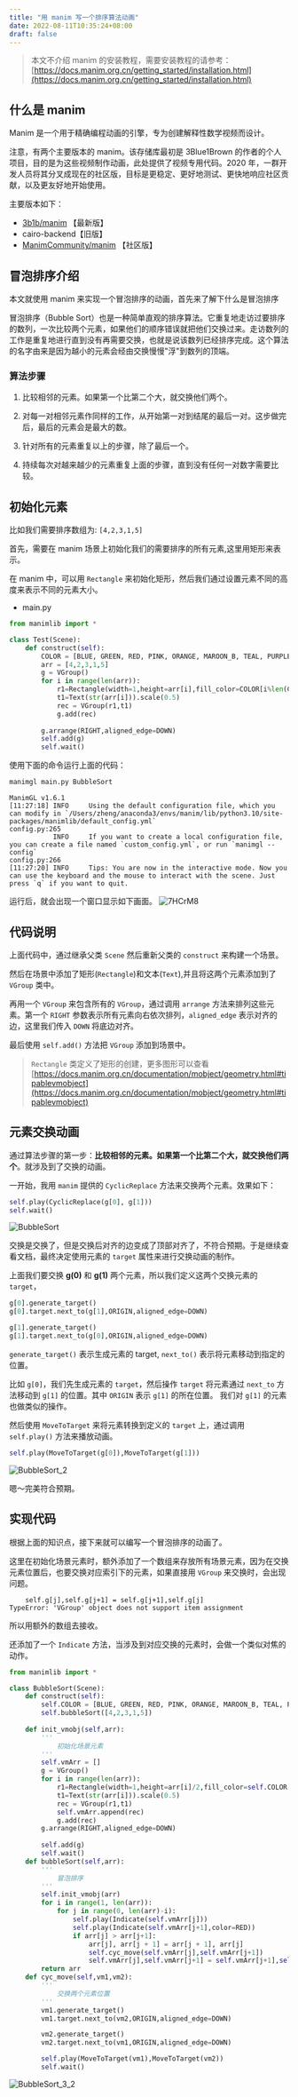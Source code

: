 ```yaml
---
title: "用 manim 写一个排序算法动画"
date: 2022-08-11T10:35:24+08:00
draft: false
---
```


> 本文不介绍 manim 的安装教程，需要安装教程的请参考：[https://docs.manim.org.cn/getting_started/installation.html](https://docs.manim.org.cn/getting_started/installation.html)

## 什么是 manim
Manim 是一个用于精确编程动画的引擎，专为创建解释性数学视频而设计。

注意，有两个主要版本的 manim。该存储库最初是 3Blue1Brown 的作者的个人项目，目的是为这些视频制作动画，此处提供了视频专用代码。2020 年，一群开发人员将其分叉成现在的社区版，目标是更稳定、更好地测试、更快地响应社区贡献，以及更友好地开始使用。

主要版本如下：
- [3b1b/manim](https://github.com/3b1b/manim) 【最新版】
- cairo-backend【旧版】
- [ManimCommunity/manim](https://github.com/ManimCommunity/manim) 【社区版】

## 冒泡排序介绍
本文就使用 manim 来实现一个冒泡排序的动画，首先来了解下什么是冒泡排序

冒泡排序（Bubble Sort）也是一种简单直观的排序算法。它重复地走访过要排序的数列，一次比较两个元素，如果他们的顺序错误就把他们交换过来。走访数列的工作是重复地进行直到没有再需要交换，也就是说该数列已经排序完成。这个算法的名字由来是因为越小的元素会经由交换慢慢"浮"到数列的顶端。

### 算法步骤
1. 比较相邻的元素。如果第一个比第二个大，就交换他们两个。

2. 对每一对相邻元素作同样的工作，从开始第一对到结尾的最后一对。这步做完后，最后的元素会是最大的数。

3. 针对所有的元素重复以上的步骤，除了最后一个。

4. 持续每次对越来越少的元素重复上面的步骤，直到没有任何一对数字需要比较。

## 初始化元素
比如我们需要排序数组为: `[4,2,3,1,5]`

首先，需要在 manim 场景上初始化我们的需要排序的所有元素,这里用矩形来表示。

在 manim 中，可以用 `Rectangle` 来初始化矩形，然后我们通过设置元素不同的高度来表示不同的元素大小。

- main.py
```python
from manimlib import *

class Test(Scene):
    def construct(self):
        COLOR = [BLUE, GREEN, RED, PINK, ORANGE, MAROON_B, TEAL, PURPLE_B, GREY_BROWN]
        arr = [4,2,3,1,5]
        g = VGroup()
        for i in range(len(arr)):
            r1=Rectangle(width=1,height=arr[i],fill_color=COLOR[i%len(COLOR)],fill_opacity=1)
            t1=Text(str(arr[i])).scale(0.5)
            rec = VGroup(r1,t1)
            g.add(rec)
            
        g.arrange(RIGHT,aligned_edge=DOWN)
        self.add(g)
        self.wait()
```

使用下面的命令运行上面的代码：

```bash
manimgl main.py BubbleSort
```
```
ManimGL v1.6.1
[11:27:18] INFO     Using the default configuration file, which you can modify in `/Users/zheng/anaconda3/envs/manim/lib/python3.10/site-packages/manimlib/default_config.yml`                                                                                         config.py:265
           INFO     If you want to create a local configuration file, you can create a file named `custom_config.yml`, or run `manimgl --config`                                                                                                                       config.py:266
[11:27:20] INFO     Tips: You are now in the interactive mode. Now you can use the keyboard and the mouse to interact with the scene. Just press `q` if you want to quit.
```
运行后，就会出现一个窗口显示如下画面。
![7HCrM8](https://cdn.jsdelivr.net/gh/greycodee/images@main/images/2022/08/11/7HCrM8.png)

## 代码说明
上面代码中，通过继承父类 `Scene` 然后重新父类的 `construct` 来构建一个场景。

然后在场景中添加了矩形(`Rectangle`)和文本(`Text`),并且将这两个元素添加到了 `VGroup` 类中。

再用一个 `VGroup` 来包含所有的 `VGroup`，通过调用 `arrange` 方法来排列这些元素。第一个 `RIGHT` 参数表示所有元素向右依次排列，`aligned_edge` 表示对齐的边，这里我们传入 `DOWN` 将底边对齐。

最后使用 `self.add()` 方法把 `VGroup` 添加到场景中。 


> `Rectangle` 类定义了矩形的创建，更多图形可以查看 [https://docs.manim.org.cn/documentation/mobject/geometry.html#tipablevmobject](https://docs.manim.org.cn/documentation/mobject/geometry.html#tipablevmobject)

## 元素交换动画
通过算法步骤的第一步：**比较相邻的元素。如果第一个比第二个大，就交换他们两个**。就涉及到了交换的动画。

一开始，我用 `manim` 提供的 `CyclicReplace` 方法来交换两个元素。效果如下：
```python
self.play(CyclicReplace(g[0], g[1]))
self.wait()
```

![BubbleSort](https://cdn.jsdelivr.net/gh/greycodee/images@main/images/2022/08/11/BubbleSort.gif)

交换是交换了，但是交换后对齐的边变成了顶部对齐了，不符合预期。于是继续查看文档，最终决定使用元素的 `target` 属性来进行交换动画的制作。

上面我们要交换 **g(0)** 和 **g(1)** 两个元素，所以我们定义这两个交换元素的 `target`，
```python
g[0].generate_target()
g[0].target.next_to(g[1],ORIGIN,aligned_edge=DOWN)

g[1].generate_target()
g[1].target.next_to(g[0],ORIGIN,aligned_edge=DOWN)
```
`generate_target()` 表示生成元素的 target, `next_to()` 表示将元素移动到指定的位置。

比如 `g[0]`，我们先生成元素的 `target`，然后操作 `target` 将元素通过 `next_to` 方法移动到 `g[1]` 的位置。其中 `ORIGIN` 表示 `g[1]` 的所在位置。
我们对 `g[1]` 的元素也做类似的操作。

然后使用 `MoveToTarget` 来将元素转换到定义的 `target` 上，通过调用 `self.play()` 方法来播放动画。
```python
self.play(MoveToTarget(g[0]),MoveToTarget(g[1]))
```
![BubbleSort_2](https://cdn.jsdelivr.net/gh/greycodee/images@main/images/2022/08/11/BubbleSort_2.gif)

嗯～完美符合预期。
## 实现代码
根据上面的知识点，接下来就可以编写一个冒泡排序的动画了。

这里在初始化场景元素时，额外添加了一个数组来存放所有场景元素，因为在交换元素位置后，也要交换对应索引下的元素，如果直接用 `VGroup` 来交换时，会出现问题。
```
    self.g[j],self.g[j+1] = self.g[j+1],self.g[j]
TypeError: 'VGroup' object does not support item assignment
```
所以用额外的数组去接收。

还添加了一个 `Indicate` 方法，当涉及到对应交换的元素时，会做一个类似对焦的动作。

```python
from manimlib import *

class BubbleSort(Scene):
    def construct(self):
        self.COLOR = [BLUE, GREEN, RED, PINK, ORANGE, MAROON_B, TEAL, PURPLE_B, GREY_BROWN]
        self.bubbleSort([4,2,3,1,5])
    
    def init_vmobj(self,arr):
        '''
            初始化场景元素
        '''
        self.vmArr = []
        g = VGroup()
        for i in range(len(arr)):
            r1=Rectangle(width=1,height=arr[i]/2,fill_color=self.COLOR[i%len(self.COLOR)],fill_opacity=1)
            t1=Text(str(arr[i])).scale(0.5)
            rec = VGroup(r1,t1)
            self.vmArr.append(rec)
            g.add(rec)
        g.arrange(RIGHT,aligned_edge=DOWN)
        
        self.add(g)
        self.wait()
    def bubbleSort(self,arr):
        '''
            冒泡排序
        '''
        self.init_vmobj(arr)
        for i in range(1, len(arr)):
            for j in range(0, len(arr)-i):
                self.play(Indicate(self.vmArr[j]))
                self.play(Indicate(self.vmArr[j+1],color=RED))
                if arr[j] > arr[j+1]:
                    arr[j], arr[j + 1] = arr[j + 1], arr[j]
                    self.cyc_move(self.vmArr[j],self.vmArr[j+1])
                    self.vmArr[j],self.vmArr[j+1] = self.vmArr[j+1],self.vmArr[j]
        return arr
    def cyc_move(self,vm1,vm2):
        '''
            交换两个元素位置
        '''
        vm1.generate_target()
        vm1.target.next_to(vm2,ORIGIN,aligned_edge=DOWN)

        vm2.generate_target()
        vm2.target.next_to(vm1,ORIGIN,aligned_edge=DOWN)

        self.play(MoveToTarget(vm1),MoveToTarget(vm2))
        self.wait()
```

![BubbleSort_3_2](https://cdn.jsdelivr.net/gh/greycodee/images@main/images/2022/08/11/BubbleSort_3_2.gif)